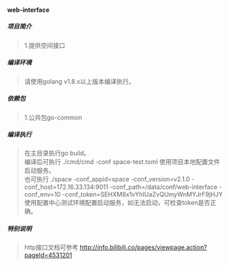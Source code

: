 #### web-interface

##### 项目简介
> 1.提供空间接口

##### 编译环境
> 请使用golang v1.8.x以上版本编译执行。  

##### 依赖包
> 1.公共包go-common  

##### 编译执行
> 在主目录执行go build。   
> 编译后可执行 ./cmd/cmd -conf space-test.toml 使用项目本地配置文件启动服务。  
> 也可执行 ./space -conf_appid=space -conf_version=v2.1.0 -conf_host=172.16.33.134:9011 -conf_path=/data/conf/web-interface -conf_env=10 -conf_token=SEHXM8x1vYhIUaZvQUmyWnMYJrF9jHJY 使用配置中心测试环境配置启动服务，如无法启动，可检查token是否正确。  

##### 特别说明  
> http接口文档可参考 http://info.bilibili.co/pages/viewpage.action?pageId=4531201